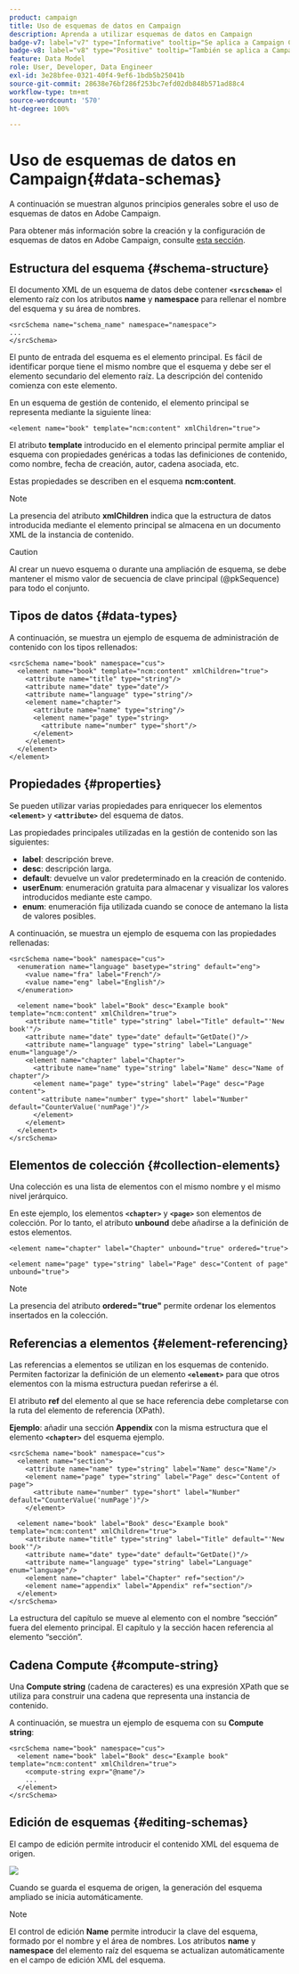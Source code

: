 ```yaml
---
product: campaign
title: Uso de esquemas de datos en Campaign
description: Aprenda a utilizar esquemas de datos en Campaign
badge-v7: label="v7" type="Informative" tooltip="Se aplica a Campaign Classic v7"
badge-v8: label="v8" type="Positive" tooltip="También se aplica a Campaign v8"
feature: Data Model
role: User, Developer, Data Engineer
exl-id: 3e28bfee-0321-40f4-9ef6-1bdb5b25041b
source-git-commit: 28638e76bf286f253bc7efd02db848b571ad88c4
workflow-type: tm+mt
source-wordcount: '570'
ht-degree: 100%

---
```


# Uso de esquemas de datos en Campaign{#data-schemas}

A continuación se muestran algunos principios generales sobre el uso de esquemas de datos en Adobe Campaign.

Para obtener más información sobre la creación y la configuración de esquemas de datos en Adobe Campaign, consulte [esta sección](../../configuration/using/about-schema-edition.md).

## Estructura del esquema {#schema-structure}

El documento XML de un esquema de datos debe contener **`<srcschema>`** el elemento raíz con los atributos **name** y **namespace** para rellenar el nombre del esquema y su área de nombres.

```
<srcSchema name="schema_name" namespace="namespace">
...
</srcSchema>
```

El punto de entrada del esquema es el elemento principal. Es fácil de identificar porque tiene el mismo nombre que el esquema y debe ser el elemento secundario del elemento raíz. La descripción del contenido comienza con este elemento.

En un esquema de gestión de contenido, el elemento principal se representa mediante la siguiente línea:

```
<element name="book" template="ncm:content" xmlChildren="true">
```

El atributo **template** introducido en el elemento principal permite ampliar el esquema con propiedades genéricas a todas las definiciones de contenido, como nombre, fecha de creación, autor, cadena asociada, etc.

Estas propiedades se describen en el esquema **ncm:content**.

>[!NOTE]
>
>La presencia del atributo **xmlChildren** indica que la estructura de datos introducida mediante el elemento principal se almacena en un documento XML de la instancia de contenido.

>[!CAUTION]
>
>Al crear un nuevo esquema o durante una ampliación de esquema, se debe mantener el mismo valor de secuencia de clave principal (@pkSequence) para todo el conjunto.

## Tipos de datos {#data-types}

A continuación, se muestra un ejemplo de esquema de administración de contenido con los tipos rellenados:

```
<srcSchema name="book" namespace="cus">
  <element name="book" template="ncm:content" xmlChildren="true">
    <attribute name="title" type="string"/>
    <attribute name="date" type="date"/>
    <attribute name="language" type="string"/>
    <element name="chapter">
      <attribute name="name" type="string"/>
      <element name="page" type="string>
        <attribute name="number" type="short"/>
      </element>
    </element>
  </element>
</element>
```

## Propiedades {#properties}

Se pueden utilizar varias propiedades para enriquecer los elementos **`<element>`** y **`<attribute>`** del esquema de datos.

Las propiedades principales utilizadas en la gestión de contenido son las siguientes:

* **label**: descripción breve.
* **desc**: descripción larga.
* **default**: devuelve un valor predeterminado en la creación de contenido.
* **userEnum**: enumeración gratuita para almacenar y visualizar los valores introducidos mediante este campo.
* **enum**: enumeración fija utilizada cuando se conoce de antemano la lista de valores posibles.

A continuación, se muestra un ejemplo de esquema con las propiedades rellenadas:

```
<srcSchema name="book" namespace="cus">
  <enumeration name="language" basetype="string" default="eng">    
    <value name="fra" label="French"/>    
    <value name="eng" label="English"/>   
  </enumeration>

  <element name="book" label="Book" desc="Example book" template="ncm:content" xmlChildren="true">
    <attribute name="title" type="string" label="Title" default="'New book'"/>
    <attribute name="date" type="date" default="GetDate()"/>
    <attribute name="language" type="string" label="Language" enum="language"/>
    <element name="chapter" label="Chapter">
      <attribute name="name" type="string" label="Name" desc="Name of chapter"/>
      <element name="page" type="string" label="Page" desc="Page content">
        <attribute name="number" type="short" label="Number" default="CounterValue('numPage')"/>
      </element>
    </element>
  </element>
</srcSchema>
```

## Elementos de colección {#collection-elements}

Una colección es una lista de elementos con el mismo nombre y el mismo nivel jerárquico.

En este ejemplo, los elementos **`<chapter>`** y **`<page>`** son elementos de colección. Por lo tanto, el atributo **unbound** debe añadirse a la definición de estos elementos.

```
<element name="chapter" label="Chapter" unbound="true" ordered="true">
```

```
<element name="page" type="string" label="Page" desc="Content of page" unbound="true">
```

>[!NOTE]
>
>La presencia del atributo **ordered=&quot;true&quot;** permite ordenar los elementos insertados en la colección.

## Referencias a elementos {#element-referencing}

Las referencias a elementos se utilizan en los esquemas de contenido. Permiten factorizar la definición de un elemento **`<element>`** para que otros elementos con la misma estructura puedan referirse a él.

El atributo **ref** del elemento al que se hace referencia debe completarse con la ruta del elemento de referencia (XPath).

**Ejemplo**: añadir una sección **Appendix** con la misma estructura que el elemento **`<chapter>`** del esquema ejemplo.

```
<srcSchema name="book" namespace="cus">
  <element name="section">
    <attribute name="name" type="string" label="Name" desc="Name"/>
    <element name="page" type="string" label="Page" desc="Content of page">
      <attribute name="number" type="short" label="Number" default="CounterValue('numPage')"/>
    </element>

  <element name="book" label="Book" desc="Example book" template="ncm:content" xmlChildren="true">
    <attribute name="title" type="string" label="Title" default="'New book'"/>
    <attribute name="date" type="date" default="GetDate()"/>
    <attribute name="language" type="string" label="Language" enum="language"/>
    <element name="chapter" label="Chapter" ref="section"/>
    <element name="appendix" label="Appendix" ref="section"/>
  </element>
</srcSchema>
```

La estructura del capítulo se mueve al elemento con el nombre “sección” fuera del elemento principal. El capítulo y la sección hacen referencia al elemento “sección”.

## Cadena Compute {#compute-string}

Una **Compute string** (cadena de caracteres) es una expresión XPath que se utiliza para construir una cadena que representa una instancia de contenido.

A continuación, se muestra un ejemplo de esquema con su **Compute string**:

```
<srcSchema name="book" namespace="cus">
  <element name="book" label="Book" desc="Example book" template="ncm:content" xmlChildren="true">
    <compute-string expr="@name"/>
    ...
  </element>
</srcSchema>
```

## Edición de esquemas {#editing-schemas}

El campo de edición permite introducir el contenido XML del esquema de origen.

![](assets/d_ncs_integration_schema_edition.png)

Cuando se guarda el esquema de origen, la generación del esquema ampliado se inicia automáticamente.

>[!NOTE]
>
>El control de edición **Name** permite introducir la clave del esquema, formado por el nombre y el área de nombres. Los atributos **name** y **namespace** del elemento raíz del esquema se actualizan automáticamente en el campo de edición XML del esquema.
